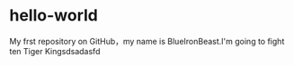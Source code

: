 # hello-world
My frst repository on GitHub，my name is BlueIronBeast.I'm going to fight ten Tiger Kingsdsadasfd